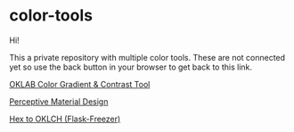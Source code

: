 # color-tools

Hi!

This a private repository with multiple color tools. These are not connected yet so use the back button in your browser to get back to this link.

[OKLAB Color Gradient & Contrast Tool](https://notyateart.github.io/color-tools/oklab-gradient.html)

[Perceptive Material Design](https://notyateart.github.io/color-tools/perceptive-material/index.html)

[Hex to OKLCH (Flask-Freezer)](https://notyateart.github.io/color-tools/hex2oklch/build/index.html)